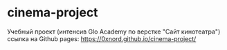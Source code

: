 # cinema-project

Учебный проект (интенсив Glo Academy по верстке "Cайт кинотеатра") <br />
ссылка на Github pages: https://0xnord.github.io/cinema-project/
